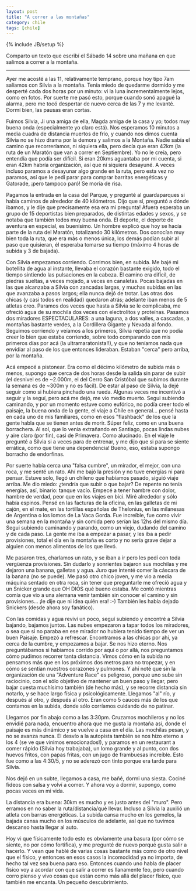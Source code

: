 ```yaml
---
layout: post
title: "A correr a las montañas"
category: chile
tags: [chile]
---
```

{% include JB/setup %}

Comparto un texto que escribí el Sábado 14 sobre una mañana en que salimos a
correr a la montaña.

<hr>

Ayer me acosté a las 11, relativamente temprano, porque hoy tipo 7am
salíamos con Silvia a la montaña. Tenía miedo de quedarme dormido y me
desperté cada dos horas por un minuto: vi la luna incrementalmente
lejos, como en fotos. Por suerte me pasó esto, porque cuando sonó
apagué la alarma, pero me tocó despertar de nuevo cerca de las 7 y me
levanté. Dormí bien, las pausas eran cortas.

Fuimos Silvia, Ji una amiga de ella, Magda amiga de la casa y yo;
todos muy buena onda (especialmente yo claro está). Nos esperamos 10
minutos a media cuadra de distancia muertos de frío, y cuando nos
dimos cuenta Silvia no se hizo drama por la demora y salimos a la
Montaña. Nadie sabía el camino que recorreríamos, ni siquiera ella,
pero decía que eran 42km (la ruta de un Maratón que van a correr en
Septiembre). Yo no le creía, pero entendía que podía ser difícil. Si
eran 20kms aguantaba por mi cuenta, si eran 42km habría organización,
así que ni siquiera desayuné. A veces incluso paramos a desayunar algo
grande en la ruta, pero esta vez no paramos, así que le pedí parar
para comprar barritas energéticas y Gatorade, ¡pero tampoco paró! Se moría de
risa.

Pagamos la entrada en la casa del Parque, y pregunté al guardaparques
si había caminos de alrededor de 40 kilómetros. Dijo que sí, preguntó
a dónde ibamos, y le dije que precisamente esa era mi pregunta! Afuera
esperaba un grupo de 15 deportistas bien preparados, de distintas
edades y sexos, y se notaba que también todos muy buena onda. El
deporte, el deporte de aventura en especial, es buenísimo. Un hombre
explicó que hoy se hacía parte de la ruta del Maratón, totalizando 30
kilómetros. Dos conocían muy bien toda la ruta, que era más o menos
única, los demás podían subir al paso que quisieran, él esperaba
tomarse su tiempo (máximo 4 horas de subida y 3 de bajada).

Con Silvia empezamos corriendo. Corrimos bien, en subida. Me bajé mi
botellita de agua al instante, llevaba el corazón bastante exigido,
todo el tiempo sintiendo las pulsaciones en la cabeza. El camino era
difícil, de piedras sueltas, a veces mojado, a veces en canaletas.
Pocas bajadas en las que alcanzaba a Silvia con zancadas largas, y
muchas subidas en las que avanzaba a pasos largos; ella nunca dejó de
trotar. Las otras dos chicas (y casi todos en realidad) quedaron
atrás; adelante iban menos de 5 atletas creo. Paramos dos veces que
hasta a Silvia se le complicaba, me ofreció agua de su mochila dos
veces con electrolitos y proteínas. Pasamos dos miradores
ESPECTACULARES: a una laguna, a dos valles, a cascadas, a montañas
bastante verdes, a la Cordillera Gigante y Nevada al fondo. Seguimos
corriendo y veíamos a los primeros, Silvia repetía que no podía creer
lo bien que estaba corriendo, sobre todo comparando con mis primeros
días por acá (la ultramaratonista!!), y que no teníamos nada que
envidiar al paso de los que entonces lideraban. Estaban "cerca" pero
arriba, por la montaña.

Acá empecé a pistonear. Era como el décimo kilómetro de subida más o
menos, supongo que cerca de dos horas desde la salida sin parar de
subir (el desnivel es de ~2.000m, el del Cerro San Cristóbal que subimos durante la semana es de
~300m y no es fácil). De estar al paso de Silvia, la dejé seguir como
si hubiera pinchado una rueda. Algunas veces me incentivó a seguir y
la seguí, pero acá me dejó, me vio medio muerto. Segui subiendo
caminando, y por un momento estuve como eufórico, no podía creer todo
el paisaje, la buena onda de la gente, el viaje a Chile en general...
pensé hasta en cada uno de mis familiares, como en esos "flashback" de los que
la gente habla que se tienen antes de morir. Súper feliz, como en una
buena borrachera. Al sol, que lo venía extrañando en Santiago, pocas
lindas nubes y aire claro (por fin), casi de Primavera. Como
alucinado. En el viaje le pregunté a Silvia si a veces para de
entrenar, y me dijo que si para se siente errática, como que tiene una
dependencia! Bueno, eso, estaba supongo borracho de endorfinas.

Por suerte había cerca una "falsa cumbre", un mirador, el mejor, con
una roca, y me senté un rato. Ahí me bajó la presión y no tuve
energías ni para pensar. Estuve solo, llegó un chileno que habíamos pasado, siguió viaje
arriba. Me dio miedo: ¿tendría que subir o que bajar? De repente no
tenía energías, así, binario: tanque vacío. Empecé a tener hambre con
dolor, hambre de verdad, peor que en los viajes en bici. Miré
alrededor y sólo había espinos. Pensé en las facturas de la oficina,
en las galletas de mi cajón, en el mate, en las tortillas españolas de
Thelonius, en las milanesas de Argentina o los lomos de La Vaca Gorda.
Fue increíble, fue como vivir una semana en la montaña y sin comida
pero serían las 12hs del mismo día. Segui subiendo caminando y
parando, como un viejo, dudando del camino y de cada paso. La gente me
iba a empezar a pasar, y les iba a pedir provisiones, total el día en
la montaña es corto y no sería grave dejar a alguien con menos
alimentos de los que llevó.

Me pasaron tres, charlamos un rato, y se iban a ir pero les pedí con
toda vergüenza provisiones. Sin dudarlo y sonrientes bajaron sus
mochilas y me dejaron una banana, galletas y agua. Juro que intenté
comer la cáscara de la banana (no se puede). Me pasó otro chico joven,
y me vio a media máquina sentado en otra roca, sin tener que
preguntarle me ofreció agua y un Snicker grande que OH DIOS qué
bueno estaba. Me contó mientras comía que vio a una alemana venir
también sin conocer el camino y sin provisiones... ¡le dije que ni idea
quién era! :-) También les había dejado Snickers (desde ahora soy
fanático).

Con las comidas y agua reviví un poco, seguí subiendo y encontré a
Silvia bajando, bajamos juntos. Las nubes empezaron a tapar todos los
miradores, o sea que si no paraba en ese mirador no hubiera tenido
tiempo de ver un buen Paisaje. Empezó a refrescar. Encontramos a las
chicas por ahí, ya cerca de la cumbre, y empezamos a bajar. Se nos
hizo eterno. Nos preguntábamos si habíamos corrido por aquí o por
allá, nos preguntamos cómo pudimos recorrer tanta distancia. Vimos
cómo en la subida no pensamos más que en los próximos dos metros para
no tropezar, y en cómo se sentían nuestros corazones y pulmones. Y ahí
noté que sin la organización de una "Adventure Race" es peligroso,
porque uno sube sin raciocinio, con el sólo objetivo de mantener un
buen paso y llegar, pero bajar cuesta muchísimo también (de hecho
más), y se recorre distancia sin notarlo, y se hace largo física y
psicológicamente. Llegamos "al" río, y después al otro, y después al
otro. Eran como 5 cauces más de los que contamos en la subida, donde
sólo corríamos cuidando de no patinar.

Llegamos por fin abajo como a las 3:30pm. Cruzamos mochileros
y no los envidié para nada, encuentro ahora que me gusta la montaña
así, donde el paisaje es más dinámico y se vuelve a casa en el día.
Las mochilas pesan, y no se avanza nunca. El desvío a la autopista también se
nos hizo eterno a los 4 (se ve que vinimos emocionados!), y paramos en un restaurant a comer
rápido (Silvia hoy trabajaba), un lomo grande y al punto, con dos
huevos fritos, con papas fritas, con un jugo de frambuesas increíble.
Esto fue como a las 4:30/5, y no se aderezó con tinto porque era tarde
para Silvia.

Nos dejó en un subte, llegamos a casa, me bañé, dormi una siesta.
Cociné fideos con salsa y volví a comer. Y ahora
voy a dormir, supongo, como pocas veces en mi vida.

La distancia era buena: 30km es mucho y es justo antes del "muro".
Pero erramos en no saber la ruta/distancia/qué llevar. Incluso a
Silvia la auxilió un atleta con barras energéticas. La subida cansa
mucho en los gemelos, la bajada cansa mucho en los músculos de
adelante, así que no tuvimos descanso hasta llegar al auto.

Hoy vi que físicamente todo esto es obviamente una basura (por cómo se
siente, no por cómo fortifica), y me pregunté de nuevo porqué gusta
salir a hacerlo. Y vean que hablé de varias cosas bastante más como de
otro nivel que el físico, y entonces en esos casos la incomodidad ya
no importa, de hecho tal vez sea buena para eso. Entonces cuando uno
habla de placer físico voy a acordar con que salir a correr es
llanamente feo, pero cuando corro pienso y vivo cosas que están como
más allá del placer físico, que también me encanta. Un pequeño
descubrimiento.
